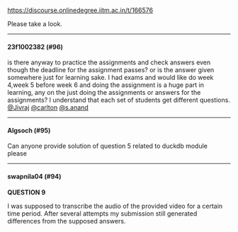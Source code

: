 https://discourse.onlinedegree.iitm.ac.in/t/166576

Please take a look.</p><hr>

<h4>23f1002382 (#96)</h4>
<p>is there anyway to practice the assignments and check answers even though the deadline for the assignment passes? or is the answer given somewhere just for learning sake. I had exams and would like do week 4,week 5 before week 6 and doing the assignment is a huge part in learning, any on the just doing the assignments or answers for the assignments? I understand that each set of students get different questions. <a class="mention" href="/u/jivraj">@Jivraj</a> <a class="mention" href="/u/carlton">@carlton</a> <a class="mention" href="/u/s.anand">@s.anand</a></p><hr>

<h4>Algsoch (#95)</h4>
<p>Can anyone provide solution of question 5 related to duckdb module<br/>
please</p><hr>

<h4>swapnila04 (#94)</h4>
<p><strong>QUESTION 9</strong></p>
<p>I was supposed to transcribe the audio of the provided video for a certain time period. After several attempts my submission still generated differences from the supposed answers.